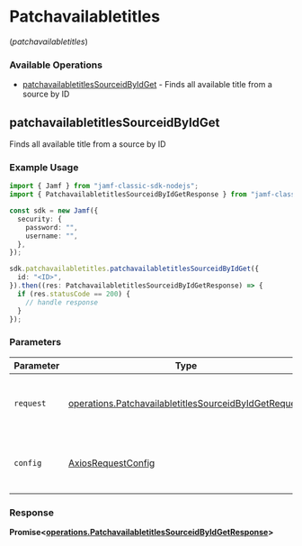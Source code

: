 # Patchavailabletitles
(*patchavailabletitles*)

### Available Operations

* [patchavailabletitlesSourceidByIdGet](#patchavailabletitlessourceidbyidget) - Finds all available title from a source by ID

## patchavailabletitlesSourceidByIdGet

Finds all available title from a source by ID

### Example Usage

```typescript
import { Jamf } from "jamf-classic-sdk-nodejs";
import { PatchavailabletitlesSourceidByIdGetResponse } from "jamf-classic-sdk-nodejs/dist/sdk/models/operations";

const sdk = new Jamf({
  security: {
    password: "",
    username: "",
  },
});

sdk.patchavailabletitles.patchavailabletitlesSourceidByIdGet({
  id: "<ID>",
}).then((res: PatchavailabletitlesSourceidByIdGetResponse) => {
  if (res.statusCode == 200) {
    // handle response
  }
});
```

### Parameters

| Parameter                                                                                                                      | Type                                                                                                                           | Required                                                                                                                       | Description                                                                                                                    |
| ------------------------------------------------------------------------------------------------------------------------------ | ------------------------------------------------------------------------------------------------------------------------------ | ------------------------------------------------------------------------------------------------------------------------------ | ------------------------------------------------------------------------------------------------------------------------------ |
| `request`                                                                                                                      | [operations.PatchavailabletitlesSourceidByIdGetRequest](../../models/operations/patchavailabletitlessourceidbyidgetrequest.md) | :heavy_check_mark:                                                                                                             | The request object to use for the request.                                                                                     |
| `config`                                                                                                                       | [AxiosRequestConfig](https://axios-http.com/docs/req_config)                                                                   | :heavy_minus_sign:                                                                                                             | Available config options for making requests.                                                                                  |


### Response

**Promise<[operations.PatchavailabletitlesSourceidByIdGetResponse](../../models/operations/patchavailabletitlessourceidbyidgetresponse.md)>**

